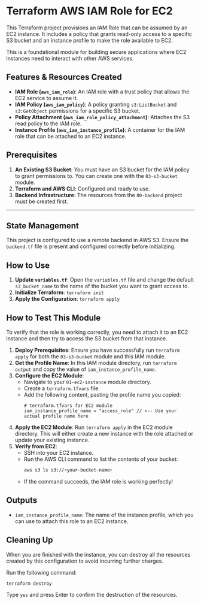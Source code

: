 # Terraform AWS IAM Role for EC2

This Terraform project provisions an IAM Role that can be assumed by an EC2 instance. It includes a policy that grants read-only access to a specific S3 bucket and an instance profile to make the role available to EC2.

This is a foundational module for building secure applications where EC2 instances need to interact with other AWS services.

## Features & Resources Created

- **IAM Role (`aws_iam_role`)**: An IAM role with a trust policy that allows the EC2 service to assume it.
- **IAM Policy (`aws_iam_policy`)**: A policy granting `s3:ListBucket` and `s3:GetObject` permissions for a specific S3 bucket.
- **Policy Attachment (`aws_iam_role_policy_attachment`)**: Attaches the S3 read policy to the IAM role.
- **Instance Profile (`aws_iam_instance_profile`)**: A container for the IAM role that can be attached to an EC2 instance.

## Prerequisites

1.  **An Existing S3 Bucket**: You must have an S3 bucket for the IAM policy to grant permissions to. You can create one with the `03-s3-bucket` module.
2.  **Terraform and AWS CLI**: Configured and ready to use.
3.  **Backend Infrastructure**: The resources from the `00-backend` project must be created first.

---

## State Management

This project is configured to use a remote backend in AWS S3. Ensure the `backend.tf` file is present and configured correctly before initializing.

## How to Use

1.  **Update `variables.tf`**: Open the `variables.tf` file and change the default `s3_bucket_name` to the name of the bucket you want to grant access to.
2.  **Initialize Terraform**: `terraform init`
3.  **Apply the Configuration**: `terraform apply`

## How to Test This Module

To verify that the role is working correctly, you need to attach it to an EC2 instance and then try to access the S3 bucket from that instance.

1.  **Deploy Prerequisites**: Ensure you have successfully run `terraform apply` for both the `03-s3-bucket` module and this IAM module.
2.  **Get the Profile Name**: In this IAM module directory, run `terraform output` and copy the value of `iam_instance_profile_name`.
3.  **Configure the EC2 Module**:
    - Navigate to your `01-ec2-instance` module directory.
    - Create a `terraform.tfvars` file.
    - Add the following content, pasting the profile name you copied:
      ```hcl
      # terraform.tfvars for EC2 module
      iam_instance_profile_name = "access_role" // <-- Use your actual profile name here
      ```
4.  **Apply the EC2 Module**: Run `terraform apply` in the EC2 module directory. This will either create a new instance with the role attached or update your existing instance.
5.  **Verify from EC2**:
    - SSH into your EC2 instance.
    - Run the AWS CLI command to list the contents of your bucket:
      ```bash
      aws s3 ls s3://<your-bucket-name>
      ```
    - If the command succeeds, the IAM role is working perfectly!

## Outputs

- `iam_instance_profile_name`: The name of the instance profile, which you can use to attach this role to an EC2 instance.

## Cleaning Up

When you are finished with the instance, you can destroy all the resources created by this configuration to avoid incurring further charges.

Run the following command:

```bash
terraform destroy
```

Type `yes` and press Enter to confirm the destruction of the resources.
